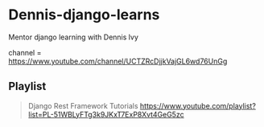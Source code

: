 # Dennis-django-learns
Mentor django learning with Dennis lvy

channel  = https://www.youtube.com/channel/UCTZRcDjjkVajGL6wd76UnGg

Playlist
---------------------
> Django Rest Framework Tutorials 
> https://www.youtube.com/playlist?list=PL-51WBLyFTg3k9JKxT7ExP8Xvt4GeG5zc

